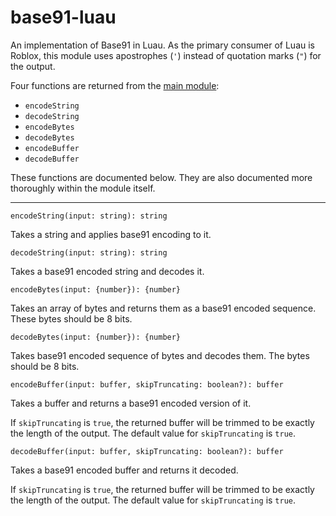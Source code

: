 # base91-luau

An implementation of Base91 in Luau. As the primary consumer of Luau is Roblox,
this module uses apostrophes (`'`) instead of quotation marks (`"`) for the
output.

Four functions are returned from the [main module](src/init.lua):

- `encodeString`
- `decodeString`
- `encodeBytes`
- `decodeBytes`
- `encodeBuffer`
- `decodeBuffer`

These functions are documented below. They are also documented more thoroughly within the module itself.

---

```luau
encodeString(input: string): string
```

Takes a string and applies base91 encoding to it.

```luau
decodeString(input: string): string
```

Takes a base91 encoded string and decodes it.

```luau
encodeBytes(input: {number}): {number}
```

Takes an array of bytes and returns them as a base91 encoded sequence.
These bytes should be 8 bits.

```luau
decodeBytes(input: {number}): {number}
```

Takes base91 encoded sequence of bytes and decodes them. The bytes should be
8 bits.

```luau
encodeBuffer(input: buffer, skipTruncating: boolean?): buffer
```

Takes a buffer and returns a base91 encoded version of it.

If `skipTruncating` is `true`, the returned buffer will be trimmed to be exactly the length of the output. The default value for `skipTruncating` is `true`.

```luau
decodeBuffer(input: buffer, skipTruncating: boolean?): buffer
```

Takes a base91 encoded buffer and returns it decoded.

If `skipTruncating` is `true`, the returned buffer will be trimmed to be exactly the length of the output. The default value for `skipTruncating` is `true`.
